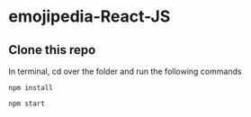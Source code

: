# emojipedia-React-JS

## Clone this repo

In terminal, cd over the folder and run the following commands

``` npm install ```

``` npm start ```
